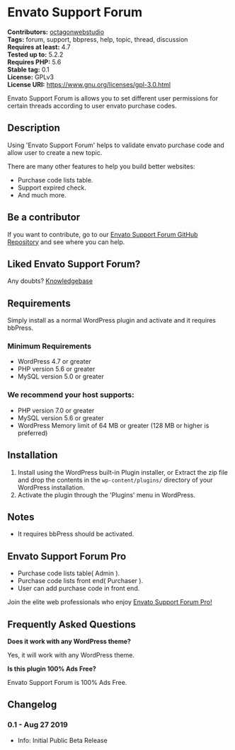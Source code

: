 # Envato Support Forum

**Contributors:** [octagonwebstudio](https://profiles.wordpress.org/octagonwebstudio/)  
**Tags:** forum, support, bbpress, help, topic, thread, discussion  
**Requires at least:** 4.7  
**Tested up to:** 5.2.2  
**Requires PHP:** 5.6  
**Stable tag:** 0.1  
**License:** GPLv3  
**License URI:** https://www.gnu.org/licenses/gpl-3.0.html

Envato Support Forum is allows you to set different user permissions for certain threads according to user envato purchase codes.


## Description ##

Using 'Envato Support Forum' helps to validate envato purchase code and allow user to create a new topic.

There are many other features to help you build better websites:

* Purchase code lists table.
* Support expired check.
* And much more.


## Be a contributor ##

If you want to contribute, go to our [Envato Support Forum GitHub Repository](https://github.com/octagonwebstudio/Premium-Addons-for-KingComposer) and see where you can help.


## Liked Envato Support Forum? ##

Any doubts? [Knowledgebase](https://doc.octagonwebstudio.com/octagon-kc-elements/)  


## Requirements ##

Simply install as a normal WordPress plugin and activate and it requires bbPress.

### Minimum Requirements ###

* WordPress 4.7 or greater
* PHP version 5.6 or greater
* MySQL version 5.0 or greater

### We recommend your host supports: ###

* PHP version 7.0 or greater
* MySQL version 5.6 or greater
* WordPress Memory limit of 64 MB or greater (128 MB or higher is preferred)


## Installation ##

1. Install using the WordPress built-in Plugin installer, or Extract the zip file and drop the contents in the `wp-content/plugins/` directory of your WordPress installation.
2. Activate the plugin through the 'Plugins' menu in WordPress.


## Notes ##

* It requires bbPress should be activated.


## Envato Support Forum Pro ##

* Purchase code lists table( Admin ).
* Purchase code lists front end( Purchaser ).
* User can add purchase code in front end.

Join the elite web professionals who enjoy [Envato Support Forum Pro!](https://market.octagonwebstudio.com/product/envato-support-forum-pro/)


## Frequently Asked Questions ##

**Does it work with any WordPress theme?**

Yes, it will work with any WordPress theme.

**Is this plugin 100% Ads Free?**

Envato Support Forum is 100% Ads Free.


## Changelog ##

### 0.1 - Aug 27 2019 ###
* Info: Initial Public Beta Release
